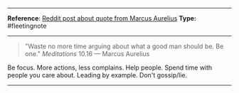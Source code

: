 ----
**Reference**: [Reddit post about quote from Marcus Aurelius](https://www.reddit.com/r/Stoicism/comments/uanng4/with_regards_to_the_marcus_aurelis_quote_waste_no/)
**Type:** #fleetingnote

----

> "Waste no more time arguing about what a good man should be. Be one."
>    _Meditations_ 10.16 — Marcus Aurelius

Be focus. More actions, less complains. Help people. Spend time with people you care about. Leading by example. Don't gossip/lie. 

----
